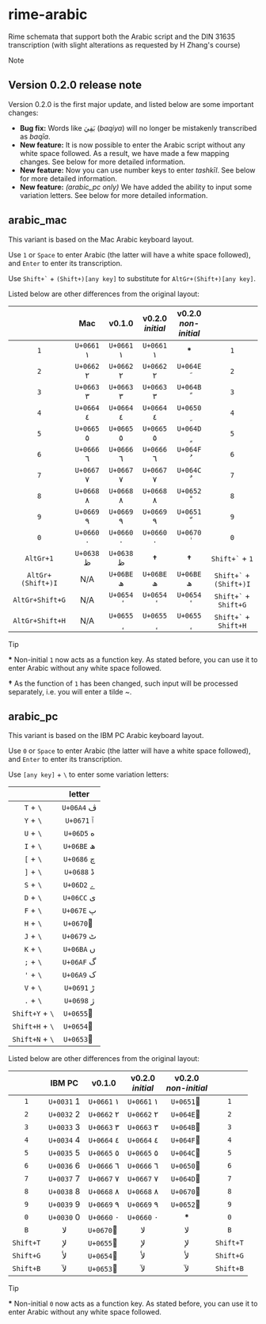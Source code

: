# rime-arabic

Rime schemata that support both the Arabic script and the DIN 31635 transcription (with slight alterations as requested by H Zhang's course)

> [!note]
> ## Version 0.2.0 release note
> Version 0.2.0 is the first major update, and listed below are some important changes:
> - **Bug fix:** Words like بَقِيَ (*baqiya*) will no longer be mistakenly transcribed as *baqīa*.
> - **New feature:** It is now possible to enter the Arabic script without any white space followed. As a result, we have made a few mapping changes. See below for more detailed information.
> - **New feature:** Now you can use number keys to enter *tashkīl*. See below for more detailed information.
> - **New feature:** *(arabic_pc only)* We have added the ability to input some variation letters. See below for more detailed information.

## arabic_mac

This variant is based on the Mac Arabic keyboard layout.

Use `1` or `Space` to enter Arabic (the latter will have a white space followed), and `Enter` to enter its transcription.

Use `` Shift+` `` + `(Shift+)[any key]` to substitute for `AltGr+(Shift+)[any key]`.

Listed below are other differences from the original layout:

|                   |    Mac     |   v0.1.0   | v0.2.0</br>*initial* | v0.2.0</br>*non-initial* |                             |
| :---------------: | :--------: | :--------: | :------------------: | :----------------------: | :-------------------------: |
|        `1`        | `U+0661` ١ | `U+0661` ١ |      `U+0661` ١      |          **\***          |             `1`             |
|        `2`        | `U+0662` ٢ | `U+0662` ٢ |      `U+0662` ٢      |        `U+064E` َ        |             `2`             |
|        `3`        | `U+0663` ٣ | `U+0663` ٣ |      `U+0663` ٣      |        `U+064B` ً        |             `3`             |
|        `4`        | `U+0664` ٤ | `U+0664` ٤ |      `U+0664` ٤      |        `U+0650` ِ        |             `4`             |
|        `5`        | `U+0665` ٥ | `U+0665` ٥ |      `U+0665` ٥      |        `U+064D` ٍ        |             `5`             |
|        `6`        | `U+0666` ٦ | `U+0666` ٦ |      `U+0666` ٦      |        `U+064F` ُ        |             `6`             |
|        `7`        | `U+0667` ٧ | `U+0667` ٧ |      `U+0667` ٧      |        `U+064C` ٌ        |             `7`             |
|        `8`        | `U+0668` ٨ | `U+0668` ٨ |      `U+0668` ٨      |        `U+0652` ْ        |             `8`             |
|        `9`        | `U+0669` ٩ | `U+0669` ٩ |      `U+0669` ٩      |        `U+0651` ّ        |             `9`             |
|        `0`        | `U+0660` ٠ | `U+0660` ٠ |      `U+0660` ٠      |        `U+0670` ٰ        |             `0`             |
|     `AltGr+1`     | `U+0638` ظ | `U+0638` ظ |        **†**         |          **†**           |     `` Shift+` `` + `1`     |
| `AltGr+(Shift+)I` |    N/A     | `U+06BE` ھ |      `U+06BE` ھ      |        `U+06BE` ھ        | `` Shift+` `` + `(Shift+)I` |
|  `AltGr+Shift+G`  |    N/A     | `U+0654` ٔ |      `U+0654` ٔ      |        `U+0654` ٔ        |  `` Shift+` `` + `Shift+G`  |
|  `AltGr+Shift+H`  |    N/A     | `U+0655` ٕ |      `U+0655` ٕ      |        `U+0655` ٕ        |  `` Shift+` `` + `Shift+H`  |

> [!tip]
> **\*** Non-initial `1` now acts as a function key. As stated before, you can use it to enter Arabic without any white space followed.
> 
> **†** As the function of `1` has been changed, such input will be processed separately, i.e. you will enter a tilde *~*.

## arabic_pc

This variant is based on the IBM PC Arabic keyboard layout.

Use `0` or `Space` to enter Arabic (the latter will have a white space followed), and `Enter` to enter its transcription.

Use `[any key]` + `\` to enter some variation letters:

|                 |   letter   |
|:---------------:|:----------:|
|    `T` + `\`    | `U+06A4` ڤ |
|    `Y` + `\`    | `U+0671` ٱ |
|    `U` + `\`    | `U+06D5` ە |
|    `I` + `\`    | `U+06BE` ھ |
|    `[` + `\`    | `U+0686` چ |
|    `]` + `\`    | `U+0688` ڈ |
|    `S` + `\`    | `U+06D2` ے |
|    `D` + `\`    | `U+06CC` ی |
|    `F` + `\`    | `U+067E` پ |
|    `H` + `\`    | `U+0670` ٰ |
|    `J` + `\`    | `U+0679` ٹ |
|    `K` + `\`    | `U+06BA` ں |
|    `;` + `\`    | `U+06AF` گ |
|    `'` + `\`    | `U+06A9` ک |
|    `V` + `\`    | `U+0691` ڑ |
|    `.` + `\`    | `U+0698` ژ |
| `Shift+Y` + `\` | `U+0655` ٕ |
| `Shift+H` + `\` | `U+0654` ٔ |
| `Shift+N` + `\` | `U+0653` ٓ |

Listed below are other differences from the original layout:

|           |   IBM PC   |   v0.1.0   | v0.2.0</br>*initial* | v0.2.0</br>*non-initial* |           |
| :-------: | :--------: | :--------: | :------------------: | :----------------------: | :-------: |
|    `1`    | `U+0031` 1 | `U+0661` ١ |      `U+0661` ١      |        `U+0651` ّ        |    `1`    |
|    `2`    | `U+0032` 2 | `U+0662` ٢ |      `U+0662` ٢      |        `U+064E` َ        |    `2`    |
|    `3`    | `U+0033` 3 | `U+0663` ٣ |      `U+0663` ٣      |        `U+064B` ً        |    `3`    |
|    `4`    | `U+0034` 4 | `U+0664` ٤ |      `U+0664` ٤      |        `U+064F` ُ        |    `4`    |
|    `5`    | `U+0035` 5 | `U+0665` ٥ |      `U+0665` ٥      |        `U+064C` ٌ        |    `5`    |
|    `6`    | `U+0036` 6 | `U+0666` ٦ |      `U+0666` ٦      |        `U+0650` ِ        |    `6`    |
|    `7`    | `U+0037` 7 | `U+0667` ٧ |      `U+0667` ٧      |        `U+064D` ٍ        |    `7`    |
|    `8`    | `U+0038` 8 | `U+0668` ٨ |      `U+0668` ٨      |        `U+0670` ٰ        |    `8`    |
|    `9`    | `U+0039` 9 | `U+0669` ٩ |      `U+0669` ٩      |        `U+0652` ْ        |    `9`    |
|    `0`    | `U+0030` 0 | `U+0660` ٠ |      `U+0660` ٠      |          **\***          |    `0`    |
|    `B`    |     لا     | `U+0670` ٰ |          لا          |            لا            |    `B`    |
| `Shift+T` |     لإ     | `U+0655` ٕ |          لإ          |            لإ            | `Shift+T` |
| `Shift+G` |     لأ     | `U+0654` ٔ |          لأ          |            لأ            | `Shift+G` |
| `Shift+B` |     لآ     | `U+0653` ٓ |          لآ          |            لآ            | `Shift+B` |

> [!tip]
> **\*** Non-initial `0` now acts as a function key. As stated before, you can use it to enter Arabic without any white space followed.
